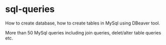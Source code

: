 # sql-queries
How to create database, how to create tables in MySql using DBeaver tool.

More than 50 MySql queries including join queries, delet/alter table queries etc.
